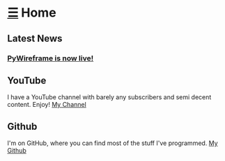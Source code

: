 # [☰](index.md) Home



## Latest News
### [PyWireframe is now live!](blog.md)

## YouTube
I have a YouTube channel with barely any subscribers and semi decent content. Enjoy!
[My Channel](https://www.youtube.com/channel/UCs6xm-dG9-NVL9UDl_kdGHQ)

## Github
I'm on GitHub, where you can find most of the stuff I've programmed.
[My Github](https://github.com/HyperHamster535/)
